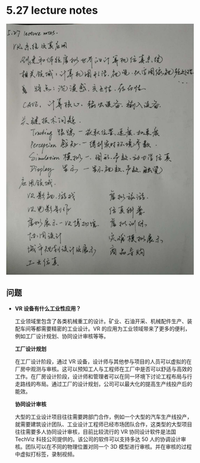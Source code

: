 # 5.27 lecture notes

![](./images/5.27.jpg)

## 问题

+ **VR 设备有什么工业性应用？**

  工业领域里包含了各类机械重工的设计。矿业、石油开采、机械配件生产、装配车间等都需要精密的工业设计。VR 的应用为工业领域带来了更多的便利，例如工厂设计规划、协同设计审核等等。

  **工厂设计规划**

  在工厂设计阶段，通过 VR 设备，设计师与其他参与项目的人员可以虚拟的在厂房中观测与审核。这可以预知工人与工程师在工厂中是否可以舒适与高效的工作。在厂房设计阶段，设计师和管理者可以在同一环境下讨论工程布局与行走路线的布局。通过工厂的设计规划，公司可以最大化的提高生产线投产后的能效。

  **协同设计审核**

  大型的工业设计项目往往需要跨部门合作，例如一个大型的汽车生产线投产，就需要建筑设计团队、工业设计工程师已经市场团队合作，这类型的大型项目往往需要多人协同设计审核，目前比较流行的 VR 协同设计软件是法国 TechViz 科技公司提供的。该公司的软件可以支持多达 50 人的协调设计审核。团队可以在不同的物理位置对同一个 3D 模型进行审核。并在审核的过程中虚拟打标签，录制视频。